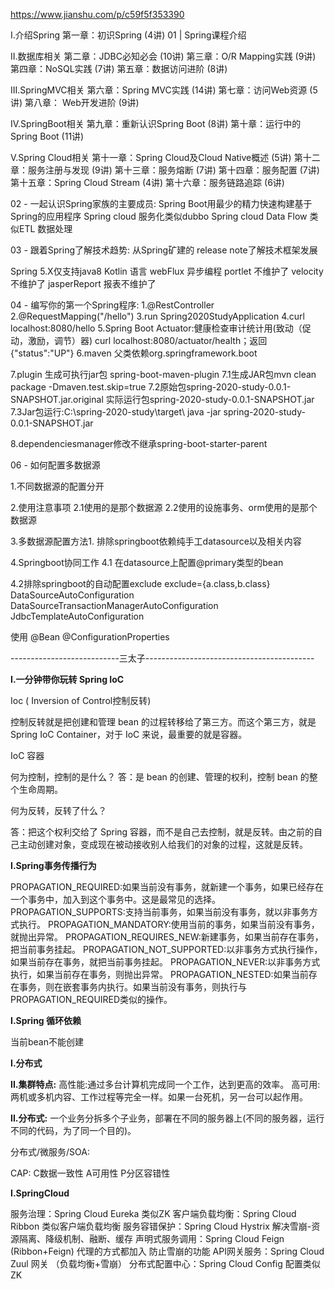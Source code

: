 https://www.jianshu.com/p/c59f5f353390


I.介绍Spring
第一章：初识Spring (4讲)
01 | Spring课程介绍


II.数据库相关
第二章：JDBC必知必会 (10讲)
第三章：O/R Mapping实践 (9讲)
第四章：NoSQL实践 (7讲)
第五章：数据访问进阶 (8讲)


III.SpringMVC相关
第六章：Spring MVC实践 (14讲)
第七章：访问Web资源 (5讲)
第八章： Web开发进阶 (9讲)



IV.SpringBoot相关
第九章：重新认识Spring Boot (8讲)
第十章：运行中的Spring Boot (11讲)



V.Spring Cloud相关
第十一章：Spring Cloud及Cloud Native概述 (5讲)
第十二章：服务注册与发现 (9讲)
第十三章：服务熔断 (7讲)
第十四章：服务配置 (7讲)
第十五章：Spring Cloud Stream (4讲)
第十六章：服务链路追踪 (6讲)




02 - 一起认识Spring家族的主要成员:
Spring Boot用最少的精力快速构建基于Spring的应用程序
Spring cloud 服务化类似dubbo
Spring cloud Data Flow 类似ETL 数据处理


03 - 跟着Spring了解技术趋势:
从Spring矿建的 release note了解技术框架发展

Spring 5.X仅支持java8
Kotlin 语言
webFlux 异步编程
portlet 不维护了
velocity 不维护了
jasperReport 报表不维护了



04 - 编写你的第一个Spring程序:
1.@RestController
2.@RequestMapping("/hello")
3.run Spring2020StudyApplication
4.curl localhost:8080/hello
5.Spring Boot Actuator:健康检查审计统计用(致动（促动，激励，调节）器)
curl localhost:8080/actuator/health；返回{"status":"UP"}
6.maven 父类依赖<groupId>org.springframework.boot</groupId>
		
7.plugin 生成可执行jar包
spring-boot-maven-plugin
7.1生成JAR包mvn clean package -Dmaven.test.skip=true
7.2原始包spring-2020-study-0.0.1-SNAPSHOT.jar.original
实际运行包spring-2020-study-0.0.1-SNAPSHOT.jar
7.3Jar包运行:C:\spring-2020-study\target\  java -jar spring-2020-study-0.0.1-SNAPSHOT.jar

8.dependenciesmanager修改不继承spring-boot-starter-parent



06 - 如何配置多数据源

1.不同数据源的配置分开

2.使用注意事项
2.1使用的是那个数据源
2.2使用的设施事务、orm使用的是那个数据源



3.多数据源配置方法1.
排除springboot依赖纯手工datasource以及相关内容

4.Springboot协同工作
4.1 在datasource上配置@primary类型的bean


4.2排除springboot的自动配置exclude
exclude={a.class,b.class}
DataSourceAutoConfiguration
DataSourceTransactionManagerAutoConfiguration
JdbcTemplateAutoConfiguration

使用
@Bean
@ConfigurationProperties





---------------------------三太子------------------------------------------




**I.一分钟带你玩转 Spring IoC**

Ioc ( Inversion of Control控制反转)

控制反转就是把创建和管理 bean 的过程转移给了第三方。而这个第三方，就是 Spring IoC Container，对于 IoC 来说，最重要的就是容器。



IoC 容器


何为控制，控制的是什么？
答：是 bean 的创建、管理的权利，控制 bean 的整个生命周期。



何为反转，反转了什么？

答：把这个权利交给了 Spring 容器，而不是自己去控制，就是反转。由之前的自己主动创建对象，变成现在被动接收别人给我们的对象的过程，这就是反转。



**I.Spring事务传播行为**

PROPAGATION_REQUIRED:如果当前没有事务，就新建一个事务，如果已经存在一个事务中，加入到这个事务中。这是最常见的选择。
PROPAGATION_SUPPORTS:支持当前事务，如果当前没有事务，就以非事务方式执行。
PROPAGATION_MANDATORY:使用当前的事务，如果当前没有事务，就抛出异常。
PROPAGATION_REQUIRES_NEW:新建事务，如果当前存在事务，把当前事务挂起。
PROPAGATION_NOT_SUPPORTED:以非事务方式执行操作，如果当前存在事务，就把当前事务挂起。
PROPAGATION_NEVER:以非事务方式执行，如果当前存在事务，则抛出异常。
PROPAGATION_NESTED:如果当前存在事务，则在嵌套事务内执行。如果当前没有事务，则执行与PROPAGATION_REQUIRED类似的操作。
                   


**I.Spring 循环依赖**

当前bean不能创建



**I.分布式**

**II.集群特点:**
高性能:通过多台计算机完成同一个工作，达到更高的效率。
高可用:两机或多机内容、工作过程等完全一样。如果一台死机，另一台可以起作用。
    
**II.分布式:**
一个业务分拆多个子业务，部署在不同的服务器上(不同的服务器，运行不同的代码，为了同一个目的)。


分布式/微服务/SOA:

CAP:
C数据一致性
A可用性
P分区容错性


**I.SpringCloud**

服务治理：Spring  Cloud Eureka  类似ZK
客户端负载均衡：Spring Cloud Ribbon  类似客户端负载均衡
服务容错保护：Spring  Cloud Hystrix  解决雪崩-资源隔离、降级机制、融断、缓存
声明式服务调用：Spring  Cloud Feign  (Ribbon+Feign)  代理的方式都加入 防止雪崩的功能
API网关服务：Spring Cloud Zuul  网关 （负载均衡+雪崩）
分布式配置中心：Spring Cloud Config  配置类似ZK




